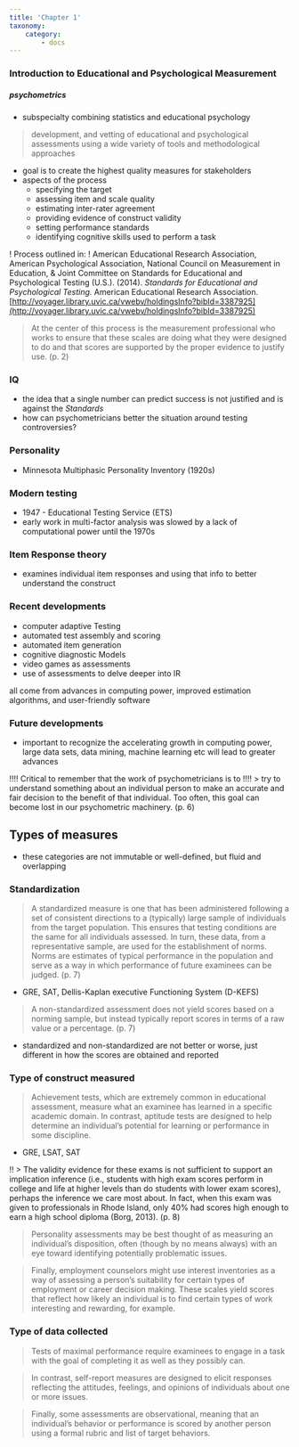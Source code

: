 ```yaml
---
title: 'Chapter 1'
taxonomy:
    category:
        - docs
---
```


### Introduction to Educational and Psychological Measurement

##### psychometrics
- subspecialty combining statistics and educational psychology
> development, and vetting of educational and psychological assessments using a wide variety of tools and methodological approaches

- goal is to create the highest quality measures for stakeholders
- aspects of the process
  - specifying the target
  - assessing item and scale quality
  - estimating inter-rater agreement
  - providing evidence of construct validity
  - setting performance standards
  - identifying cognitive skills used to perform a task

! Process outlined in:
! American Educational Research Association, American Psychological Association, National Council on Measurement in Education, & Joint Committee on Standards for Educational and Psychological Testing (U.S.). (2014). *Standards for Educational and Psychological Testing.* American Educational Research Association. [http://voyager.library.uvic.ca/vwebv/holdingsInfo?bibId=3387925](http://voyager.library.uvic.ca/vwebv/holdingsInfo?bibId=3387925)

> At the center of this process is the measurement professional who works to ensure that these scales are doing what they were designed to do and that scores are supported by the proper evidence to justify use. (p. 2)

### IQ
 - the idea that a single number can predict success is not justified and is against the *Standards*
 - how can psychometricians better the situation around testing controversies?

### Personality
- Minnesota Multiphasic Personality Inventory (1920s)

### Modern testing
- 1947 - Educational Testing Service (ETS)
- early work in multi-factor analysis was slowed by a lack of computational power until the 1970s

### Item Response theory
- examines individual item responses and using that info to better understand the construct

### Recent developments
- computer adaptive Testing
- automated test assembly and scoring
- automated item generation
- cognitive diagnostic Models
- video games as assessments
- use of assessments to delve deeper into IR

all come from advances in computing power, improved estimation algorithms, and user-friendly software

### Future developments
- important to recognize the accelerating growth in computing power, large data sets, data mining, machine learning etc will lead to greater advances

!!!! Critical to remember that the work of psychometricians is to
!!!! > try to understand something about an individual person to make an accurate and fair decision to the benefit of that individual. Too often, this goal can become lost in our psychometric machinery. (p. 6)

## Types of measures
- these categories are not immutable or well-defined, but fluid and overlapping

### Standardization

> A standardized measure is one that has been administered following a set of consistent directions to a (typically) large sample of individuals from the target population. This ensures that testing conditions are the same for all individuals assessed. In turn, these data, from a representative sample, are used for the establishment of norms. Norms are estimates of typical performance in the population and serve as a way in which performance of future examinees can be judged. (p. 7)

- GRE, SAT, Dellis-Kaplan executive Functioning System (D-KEFS)

> A non-standardized assessment does not yield scores based on a norming sample, but instead typically report scores in terms of a raw value or a percentage. (p. 7)

- standardized and non-standardized are not better or worse, just different in how the scores are obtained and reported

### Type of construct measured

> Achievement tests, which are extremely common in educational assessment, measure what an examinee has learned in a specific academic domain.
> In contrast, aptitude tests are designed to help determine an individual’s potential for learning or performance in some discipline.

- GRE, LSAT, SAT

!! > The validity evidence for these exams is not sufficient to support an implication inference (i.e., students with high exam scores perform in college and life at higher levels than do students with lower exam scores), perhaps the inference we care most about. In fact, when this exam was given to professionals in Rhode Island, only 40% had scores high enough to earn a high school diploma (Borg, 2013). (p. 8)

> Personality assessments may be best thought of as measuring an individual’s disposition, often (though by no means always) with an eye toward identifying potentially problematic issues.

> Finally, employment counselors might use interest inventories as a way of assessing a person’s suitability for certain types of employment or career decision making. These scales yield scores that reflect how likely an individual is to find certain types of work interesting and rewarding, for example.

### Type of data collected

> Tests of maximal performance require examinees to engage in a task with the goal of completing it as well as they possibly can.

> In contrast, self-report measures are designed to elicit responses reflecting the attitudes, feelings, and opinions of individuals about one or more issues.

> Finally, some assessments are observational, meaning that an individual’s behavior or performance is scored by another person using a formal rubric and list of target behaviors.
